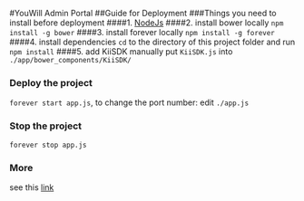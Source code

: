 #YouWill Admin Portal
##Guide for Deployment
###Things you need to install before deployment
####1. [NodeJs](http://nodejs.org/)
####2. install bower locally
`npm install -g bower`
####3. install forever locally
`npm install -g forever`
####4. install dependencies
`cd` to the directory of this project folder and run `npm install`
####5. add KiiSDK
manually put `KiiSDK.js` into `./app/bower_components/KiiSDK/`
### Deploy the project
`forever start app.js`, to change the port number: edit `./app.js`
### Stop the project
`forever stop app.js`
### More
see this [link](https://github.com/nodejitsu/forever)
